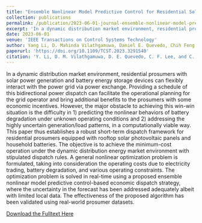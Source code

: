 ```yaml
---
title: "Ensemble Nonlinear Model Predictive Control for Residential Solar Battery Energy Management"
collection: publications
permalink: /publication/2023-06-01-journal-ensemble-nonlinear-model-predictive-control-for-residential-solar-battery-energy-management
excerpt: 'In a dynamic distribution market environment, residential prosumers with solar power generation and battery energy storage devices can flexibly interact with the power grid via power exchange. Providing a schedule of this bidirectional power dispatch can facilitate the operational planning for the grid operator and bring additional benefits to the prosumers with some economic incentives. However, the major obstacle to achieving this win-win situation is the difficulty in 1) predicting the nonlinear behaviors of battery degradation under unknown operating conditions and 2) addressing the highly uncertain generation/load patterns, in a computationally viable way. This paper thus establishes a robust short-term dispatch framework for residential prosumers equipped with rooftop solar photovoltaic panels and household batteries. The objective is to achieve the minimum-cost operation under the dynamic distribution energy market environment with stipulated dispatch rules. A general nonlinear optimization problem is formulated, taking into consideration the operating costs due to electricity trading, battery degradation, and various operating constraints. The optimization problem is solved in real-time using a proposed ensemble nonlinear model predictive control-based economic dispatch strategy, where the uncertainty in the forecast has been addressed adequately albeit with limited local data. The effectiveness of the proposed algorithm has been validated using real-world prosumer datasets.'
date: 2023-06-01
venue: 'IEEE Transactions on Control Systems Technology'
author: Yang Li, D. Mahinda Vilathgamuwa, Daniel E. Quevedo, Chih Feng Lee, Changfu Zou
paperurl: 'https://doi.org/10.1109/TCST.2023.3291540'
citation: 'Y. Li, D. M. Vilathgamuwa, D. E. Quevedo, C. F. Lee, and C. Zou, &quot;Ensemble nonlinear model predictive control for residential solar battery energy management,&quot; vol. 31, no. 5, <i>IEEE Trans. Control Syst. Technol.</i>, 2023.'
---
```


In a dynamic distribution market environment, residential prosumers with solar power generation and battery energy storage devices can flexibly interact with the power grid via power exchange. Providing a schedule of this bidirectional power dispatch can facilitate the operational planning for the grid operator and bring additional benefits to the prosumers with some economic incentives. However, the major obstacle to achieving this win-win situation is the difficulty in 1) predicting the nonlinear behaviors of battery degradation under unknown operating conditions and 2) addressing the highly uncertain generation/load patterns, in a computationally viable way. This paper thus establishes a robust short-term dispatch framework for residential prosumers equipped with rooftop solar photovoltaic panels and household batteries. The objective is to achieve the minimum-cost operation under the dynamic distribution energy market environment with stipulated dispatch rules. A general nonlinear optimization problem is formulated, taking into consideration the operating costs due to electricity trading, battery degradation, and various operating constraints. The optimization problem is solved in real-time using a proposed ensemble nonlinear model predictive control-based economic dispatch strategy, where the uncertainty in the forecast has been addressed adequately albeit with limited local data. The effectiveness of the proposed algorithm has been validated using real-world prosumer datasets.

[Download the Fulltext Here](https://research.chalmers.se/publication/536628/file/536628_Fulltext.pdf)

